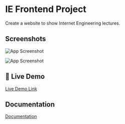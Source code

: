 # IE Frontend Project

Create a website to show Internet Engineering lectures.

## Screenshots

![App Screenshot](images/screenshot1.png)

![App Screenshot](images/screenshot1.png)

## 🔗 Live Demo
[Live Demo Link](https://m-shahrestani.github.io/IE_Frontend_Project/)

## Documentation

[Documentation](IE_Frontend_Fall_2022.pdf)
